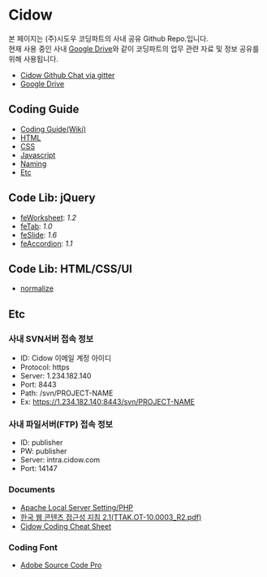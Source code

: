 # Cidow #
본 페이지는 (주)시도우 코딩파트의 사내 공유 Github Repo.입니다.<br>
현재 사용 중인 사내 [Google Drive](https://drive.google.com/a/cidow.com/folderview?id=0ByAhTDhxEhGDQ0xhLVRIQlZyOUU&usp=sharing)와 같이 코딩파트의 업무 관련 자료 및 정보 공유를 위해 사용됩니다.

- [Cidow Github Chat via gitter](http://gitter.im/moya85/cidow)
- [Google Drive](https://drive.google.com/a/cidow.com/folderview?id=0ByAhTDhxEhGDQ0xhLVRIQlZyOUU&usp=sharing)

## Coding Guide ##
- [Coding Guide(Wiki)](https://github.com/moya85/cidow/wiki)
 - [HTML](https://github.com/moya85/cidow/wiki/Guide:-HTML)
 - [CSS](https://github.com/moya85/cidow/wiki/Guide:-CSS)
 - [Javascript](https://github.com/moya85/cidow/wiki/Guide:-Javascript)
 - [Naming](https://github.com/moya85/cidow/wiki/Guide:-Naming)
 - [Etc](https://github.com/moya85/cidow/wiki/Guide:-Etc)

## Code Lib: jQuery ##
- [feWorksheet](https://github.com/moya85/cidow/tree/master/feWorksheet): *1.2*
- [feTab](https://github.com/moya85/cidow/tree/master/feTab): *1.0*
- [feSlide](https://github.com/moya85/cidow/tree/master/feSlide): *1.6*
- [feAccordion](https://github.com/moya85/cidow/tree/master/feAccordion): *1.1*

## Code Lib: HTML/CSS/UI ##
- [normalize](https://github.com/moya85/cidow/tree/master/UILib/normalize)

## Etc ##
### 사내 SVN서버 접속 정보 ###
- ID: Cidow 이메일 계정 아이디
- Protocol: https
- Server: 1.234.182.140
- Port: 8443
- Path: /svn/PROJECT-NAME
- Ex: https://1.234.182.140:8443/svn/PROJECT-NAME

### 사내 파일서버(FTP) 접속 정보 ###
- ID: publisher
- PW: publisher
- Server: intra.cidow.com
- Port: 14147

### Documents ###
- [Apache Local Server Setting/PHP](https://docs.google.com/a/cidow.com/document/d/1CI8ix6RDMKvoAw-JpL-IebYkidoeqeMp9V5weFb9xjE/edit?usp=sharing)
- [한국 웹 콘텐츠 접근성 지침 2.1(TTAK.OT-10.0003_R2.pdf)](https://drive.google.com/a/cidow.com/file/d/0B3UiIzt03urBc3Z6OGdOUXl2WVU/edit?usp=sharing)
- [Cidow Coding Cheat Sheet](https://drive.google.com/a/cidow.com/file/d/0B3UiIzt03urBeV9qWkhNWC1VQnM/edit?usp=sharinghttps://drive.google.com/a/cidow.com/folderview?id=0ByAhTDhxEhGDLVZ3UHJQX0lwUXc&usp=sharing)

### Coding Font ###
- [Adobe Source Code Pro](http://store1.adobe.com/cfusion/store/html/index.cfm?event=displayFontPackage&code=1960)